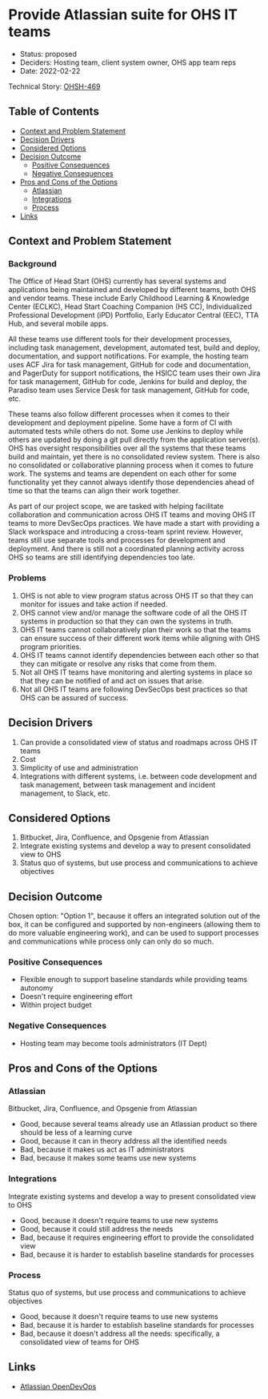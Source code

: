 # Provide Atlassian suite for OHS IT teams
<!-- Source: https://raw.githubusercontent.com/adr/madr/master/template/template.md -->

* Status: proposed
* Deciders: Hosting team, client system owner, OHS app team reps
* Date: 2022-02-22

Technical Story: [OHSH-469](https://ocio-jira.acf.hhs.gov/browse/OHSH-469)

## Table of Contents

<!-- toc -->

* [Context and Problem Statement](#context-and-problem-statement)
* [Decision Drivers](#decision-drivers)
* [Considered Options](#considered-options)
* [Decision Outcome](#decision-outcome)
  * [Positive Consequences](#positive-consequences-)
  * [Negative Consequences](#negative-consequences-)
* [Pros and Cons of the Options](#pros-and-cons-of-the-options-)
  * [Atlassian](#atlassian)
  * [Integrations](#integrations)
  * [Process](#process)
* [Links](#links-)

<!-- Regenerate with "pre-commit run -a markdown-toc" -->

<!-- tocstop -->

## Context and Problem Statement

### Background

The Office of Head Start (OHS) currently has several systems and applications being maintained and developed by different teams, both OHS and vendor teams. These include Early Childhood Learning & Knowledge Center (ECLKC), Head Start Coaching Companion (HS CC), Individualized Professional Development (iPD) Portfolio, Early Educator Central (EEC), TTA Hub, and several mobile apps. 

All these teams use different tools for their development processes, including task management, development, automated test, build and deploy, documentation, and support notifications. For example, the hosting team uses ACF Jira for task management, GitHub for code and documentation, and PagerDuty for support notifications, the HSICC team uses their own Jira for task management, GitHub for code, Jenkins for build and deploy, the Paradiso team uses Service Desk for task management, GitHub for code, etc.

These teams also follow different processes when it comes to their development and deployment pipeline. Some have a form of CI with automated tests while others do not. Some use Jenkins to deploy while others are updated by doing a git pull directly from the application server(s).
OHS has oversight responsibilities over all the systems that these teams build and maintain, yet there is no consolidated review system. There is also no consolidated or collaborative planning process when it comes to future work. The systems and teams are dependent on each other for some functionality yet they cannot always identify those dependencies ahead of time so that the teams can align their work together.

As part of our project scope, we are tasked with helping facilitate collaboration and communication across OHS IT teams and moving OHS IT teams to more DevSecOps practices. We have made a start with providing a Slack workspace and introducing a cross-team sprint review. However, teams still use separate tools and processes for development and deployment. And there is still not a coordinated planning activity across OHS so teams are still identifying dependencies too late.

### Problems
1. OHS is not able to view program status across OHS IT so that they can monitor for issues and take action if needed.
1. OHS cannot view and/or manage the software code of all the OHS IT systems in production so that they can own the systems in truth.
1. OHS IT teams cannot collaboratively plan their work so that the teams can ensure success of their different work items while aligning with OHS program priorities.
1. OHS IT teams cannot identify dependencies between each other so that they can mitigate or resolve any risks that come from them.
1. Not all OHS IT teams have monitoring and alerting systems in place so that they can be notified of and act on issues that arise.
1. Not all OHS IT teams are following DevSecOps best practices so that OHS can be assured of success.

## Decision Drivers

1. Can provide a consolidated view of status and roadmaps across OHS IT teams
1. Cost
1. Simplicity of use and administration
1. Integrations with different systems, i.e. between code development and task management, between task management and incident management, to Slack, etc.

## Considered Options

1. Bitbucket, Jira, Confluence, and Opsgenie from Atlassian
1. Integrate existing systems and develop a way to present consolidated view to OHS
1. Status quo of systems, but use process and communications to achieve objectives

## Decision Outcome

Chosen option: "Option 1", because it offers an integrated solution out of the box, it can be configured and supported by non-engineers (allowing them to do more valuable engineering work), and can be used to support processes and communications while process only can only do so much.

### Positive Consequences <!-- optional -->

* Flexible enough to support baseline standards while providing teams autonomy
* Doesn't require engineering effort
* Within project budget

### Negative Consequences <!-- optional -->

* Hosting team may become tools administrators (IT Dept)

## Pros and Cons of the Options <!-- optional -->

### Atlassian

Bitbucket, Jira, Confluence, and Opsgenie from Atlassian

* Good, because several teams already use an Atlassian product so there should be less of a learning curve
* Good, because it can in theory address all the identified needs
* Bad, because it makes us act as IT administrators
* Bad, because it makes some teams use new systems

### Integrations

Integrate existing systems and develop a way to present consolidated view to OHS

* Good, because it doesn't require teams to use new systems
* Good, because it could still address the needs
* Bad, because it requires engineering effort to provide the consolidated view
* Bad, because it is harder to establish baseline standards for processes

### Process

Status quo of systems, but use process and communications to achieve objectives

* Good, because it doesn't require teams to use new systems
* Bad, because it is harder to establish baseline standards for processes
* Bad, because it doesn't address all the needs: specifically, a consolidated view of teams for OHS

## Links <!-- optional -->

* [Atlassian OpenDevOps](https://www.atlassian.com/solutions/devops/features)
